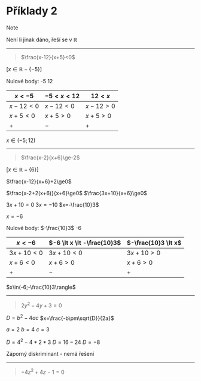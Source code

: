 # Příklady 2

>[!NOTE]
>Není li jinak dáno, řeší se v $\mathbb{R}$

---

>$\frac{x-12}{x+5}<0$

$[x\in\mathbb{R}-\{-5\}]$

Nulové body: -5 12

| $x \lt-5$  | $-5 \lt x \lt 12$ | $12 \lt x$ |
| ---------- | ----------------- | ---------- |
| $x-12\lt0$ | $x-12\lt0$        | $x-12\gt0$ |
| $x+5\lt0$  | $x+5\gt0$         | $x+5\gt0$           |
| $+$        | $-$               | $+$        |

$x\in(-5;12)$

---

>$\frac{x-2}{x+6}\ge-2$

$[x\in\mathbb{R}-\{6\}]$

$\frac{x-12}{x+6}+2\ge0$

$\frac{x-2+2(x+6)}{x+6}\ge0$
$\frac{3x+10}{x+6}\ge0$

$3x+10=0$
$3x=-10$
$x=-\frac{10}3$

$x=-6$

Nulové body: $-\frac{10}3$ -6

| $x \lt -6$  | $-6 \lt x \lt -\frac{10}3$ | $-\frac{10}3 \lt x$ |
| ----------- | -------------------------- | ------------------- |
| $3x+10\lt0$ | $3x+10\lt0$                | $3x+10\gt0$         |
| $x+6\lt0$   | $x+6\gt0$                  | $x+6\gt0$           |
| $+$         | $-$                        | $+$                   |

$x\in(-6;-\frac{10}3\rangle$

---

>$2y^2-4y+3=0$

$D=b^2-4ac$
$x=\frac{-b\pm\sqrt{D}}{2a}$

$a=2$
$b=4$
$c=3$

$D=4^2-4*2*3$
$D=16-24$
$D=-8$

Záporný diskriminant - nemá řešení

---

>$-4z^2+4z-1=0$

